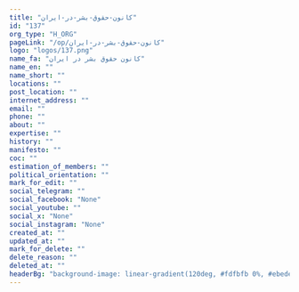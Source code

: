 ```yaml
---
title: "کانون-حقوق-بشر-در-ایران"
id: "137"
org_type: "H_ORG"
pageLink: "/op/کانون-حقوق-بشر-در-ایران"
logo: "logos/137.png"
name_fa: "کانون حقوق بشر در ایران"
name_en: ""
name_short: ""
locations: ""
post_location: ""
internet_address: ""
email: ""
phone: ""
about: ""
expertise: ""
history: ""
manifesto: ""
coc: ""
estimation_of_members: ""
political_orientation: ""
mark_for_edit: ""
social_telegram: ""
social_facebook: "None"
social_youtube: ""
social_x: "None"
social_instagram: "None"
created_at: ""
updated_at: ""
mark_for_delete: ""
delete_reason: ""
deleted_at: ""
headerBg: "background-image: linear-gradient(120deg, #fdfbfb 0%, #ebedee 100%);"
---
```

